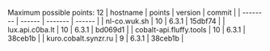 Maximum possible points: 12
| hostname | points | version | commit |
| -------- | ------ | ------- | ------ |
| nl-co.wuk.sh | 10 | 6.3.1 | 15dbf74 |
| lux.api.c0ba.lt | 10 | 6.3.1 | bd069d1 |
| cobalt-api.fluffy.tools | 10 | 6.3.1 | 38ceb1b |
| kuro.cobalt.synzr.ru | 9 | 6.3.1 | 38ceb1b |

